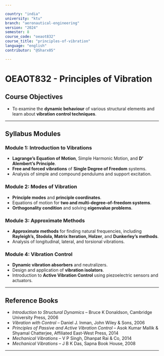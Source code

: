 ```yaml
---

country: "india"
university: "ktu"
branch: "aeronautical-engineering"
version: "2024"
semester: 8
course_code: "oeaot832"
course_title: "principles-of-vibration"
language: "english"
contributor: "@Sharx05"

---
```


# OEAOT832 - Principles of Vibration

## Course Objectives

-   To examine the **dynamic behaviour** of various structural elements and learn about **vibration control techniques**.

---

## Syllabus Modules

### Module 1: Introduction to Vibrations

-   **Lagrange’s Equation of Motion**, Simple Harmonic Motion, and **D’ Alembert’s Principle**.
-   **Free and forced vibrations** of **Single Degree of Freedom** systems.
-   Analysis of simple and compound pendulums and support excitation.

### Module 2: Modes of Vibration

-   **Principle modes** and **principle coordinates**.
-   Equations of motion for **two and multi-degree-of-freedom systems**.
-   **Orthogonality condition** and solving **eigenvalue problems**.

### Module 3: Approximate Methods

-   **Approximate methods** for finding natural frequencies, including **Rayleigh’s, Stodola, Matrix Iteration, Holzer**, and **Dunkerley’s methods**.
-   Analysis of longitudinal, lateral, and torsional vibrations.

### Module 4: Vibration Control

-   **Dynamic vibration absorbers** and neutralizers.
-   Design and application of **vibration isolators**.
-   Introduction to **Active Vibration Control** using piezoelectric sensors and actuators.

---

## Reference Books

-   *Introduction to Structural Dynamics* – Bruce K Donaldson, Cambridge University Press, 2006
-   *Vibration with Control* – Daniel J. Inman, John Wiley & Sons, 2006
-   *Principles of Passive and Active Vibration Control* – Asok Kumar Mallik & Shyamal Chatterjee, Affiliated East-West Press, 2014
-   *Mechanical Vibrations* – V P Singh, Dhanpat Rai & Co, 2014
-   *Mechanical Vibrations* – J B K Das, Sapna Book House, 2008

---
